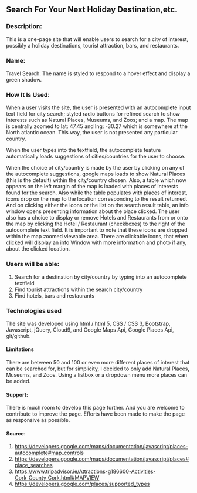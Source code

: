 ## Search For Your Next Holiday Destination,etc.

### Description:
This is a one-page site that will enable users to search for a city of interest, possibly a holiday destinations, tourist attraction, bars, and restaurants.

### Name:
Travel Search:
The name is styled to respond to a hover effect and display a green shadow.

### How It Is Used:
When a user visits the site, the user is presented with an autocomplete input text field for city search; styled radio buttons for refined search to show interests such as Natural Places, Museums, and Zoos; and a map. The map is centrally zoomed to lat: 47.45 and  lng: -30.27 which is somewhere at the North atlantic ocean. This way, the user is not presented any particular country.

When the user types into the textfield, the autocomplete feature automatically loads suggestions of cities/countries for the user to choose. 

When the choice of city/country is made by the user by clicking on any of the autocomplete suggestions,  google maps loads to show Natural Places (this is the default) within the city/country chosen. Also, a table which now appears on the left margin of the map is loaded with places of interests found for the search. Also while the table populates with places of interest, icons drop on the map to the location corresponding to the result returned. And on clicking either the icons or the list on the search result table, an info window opens presenting information about the place clicked.
The user also has a choice to display or remove Hotels and Restaurants from or onto the map by clicking the Hotel / Restaurant (checkboxes) to the right of the autocomplete text field.
It is important to note that these icons are dropped within the map zoomed viewable area. There are clickable icons, that when clicked will display an info Window with more information and photo if any, about the clicked location.

### Users will be able:
1. Search for a destination by city/country by typing into an autocomplete textfield 
2. Find tourist attractions within the search city/country
3. Find hotels, bars and restaurants

### Technologies used
The site was developed using html / html 5, CSS / CSS 3, Bootstrap, Javascript, jQuery, Cloud9, and Google Maps Api, Google Places Api, git/github.

#### Limitations
There are between 50 and 100 or even more different places of interest that can be searched for, but for simplicity, I decided to only add Natural Places, Museums, and Zoos. Using a listbox or a dropdown menu more places can be added.


#### Support:
There is much room to develop this page further. And you are welcome to contribute to improve the page. Efforts have been made to make the page as responsive as possible.


#### Source:
1. https://developers.google.com/maps/documentation/javascript/places-autocomplete#map_controls
2. https://developers.google.com/maps/documentation/javascript/places#place_searches
3. https://www.tripadvisor.ie/Attractions-g186600-Activities-Cork_County_Cork.html#MAPVIEW
4. https://developers.google.com/places/supported_types